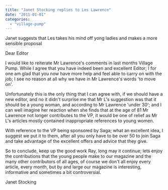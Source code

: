 ```yaml
---
title: "Janet Stocking replies to Les Lawrence"
date: "2011-01-01"
categories: 
  - "village-pump"
---
```


Janet suggests that Les takes his mind off yong ladies and makes a more sensible proposal

Dear Editor

I would like to reiterate Mr Lawrence's comments in last months Village Pump. While I agree that you have indeed been and excellent Editor; I for one am glad that you now have more help and feel able to carry on with the job; I see no reason at all why we have in Mr Lawrence's words 'to move on'.

Unfortunately this is the only thing that I can agree with, if we should have a new editor, and no it didn't surprise me that Mr L's suggestion was that it should be a young woman, and according to Mr Lawrence 'under 30'; and I can well imagine her reaction when she finds that at the age of 81 Mr Lawrence not longer contributes to the VP, it would be one of relief as Mr L's articles mostly contained inappropriate references to young women.

With reference to the VP being sponsored by Saga; what an excellent idea, I suggest we put it to them, after all you only have to be over 50 to join Saga and take advantage of the excellent offers and advice that they give.

So to conclude, keep up the good work Ray, long may it continue; lets enjoy the contributions that the young people make to our magazine and the many other contributors of all ages, of course we don't all enjoy every article, every month, but by and large our magazine is interesting, informative and sometimes a bit controversial.

Janet Stocking
